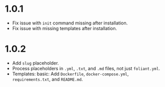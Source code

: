 #   1.0.1

-   Fix issue with `init` command missing after installation.
-   Fix issue with missing templates after installation.


#   1.0.2

-   Add `slug` placeholder.
-   Process placeholders in `.yml`, `.txt`, and `.md` files, not just `foliant.yml`.
-   Templates: basic: Add `Dockerfile`, `docker-compose.yml`, `requirements.txt`, and `README.md`.
